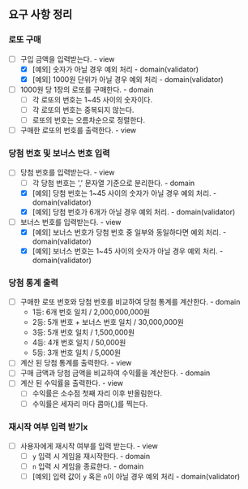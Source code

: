 ## 요구 사항 정리

### 로또 구매

- [ ] 구입 금액을 입력받는다. - view
  - [x] [예외] 숫자가 아닐 경우 예외 처리 - domain(validator)
  - [x] [예외] 1000원 단위가 아닐 경우 예외 처리 - domain(validator)
- [ ] 1000원 당 1장의 로또를 구매한다. - domain
  - [ ] 각 로또의 번호는 1~45 사이의 숫자이다.
  - [ ] 각 로또의 번호는 중복되지 않는다.
  - [ ] 로또의 번호는 오름차순으로 정렬한다.
- [ ] 구매한 로또의 번호를 출력한다. - view

### 당첨 번호 및 보너스 번호 입력

- [ ] 당첨 번호를 입력받는다. - view
  - [ ] 각 당첨 번호는 ',' 문자열 기준으로 분리한다. - domain
  - [x] [예외] 당첨 번호는 1~45 사이의 숫자가 아닐 경우 예외 처리. - domain(validator)
  - [x] [예외] 당첨 번호가 6개가 아닐 경우 예외 처리. - domain(validator)
- [ ] 보너스 번호를 입력받는다. - view
  - [x] [예외] 보너스 번호가 당첨 번호 중 일부와 동일하다면 예외 처리. - domain(validator)
  - [x] [예외] 보너스 번호는 1~45 사이의 숫자가 아닐 경우 예외 처리. - domain(validator)

### 당첨 통계 출력

- [ ] 구매한 로또 번호와 당첨 번호를 비교하여 당첨 통계를 계산한다. - domain
  - 1등: 6개 번호 일치 / 2,000,000,000원
  - 2등: 5개 번호 + 보너스 번호 일치 / 30,000,000원
  - 3등: 5개 번호 일치 / 1,500,000원
  - 4등: 4개 번호 일치 / 50,000원
  - 5등: 3개 번호 일치 / 5,000원
- [ ] 계산 된 당첨 통계를 출력한다. - view
- [ ] 구매 금액과 당첨 금액을 비교하여 수익률을 계산한다. - domain
- [ ] 계산 된 수익률을 출력한다. - view
  - [ ] 수익률은 소수점 첫째 자리 이후 반올림한다.
  - [ ] 수익률은 세자리 마다 콤마(,)를 찍는다.

### 재시작 여부 입력 받기x

- [ ] 사용자에게 재시작 여부를 입력 받는다. - view
  - [ ] `y` 입력 시 게임을 재시작한다. - domain
  - [ ] `n` 입력 시 게임을 종료한다. - domain
  - [ ] [예외] 입력 값이 `y` 혹은 `n`이 아닐 경우 예외 처리 - domain(validator)
